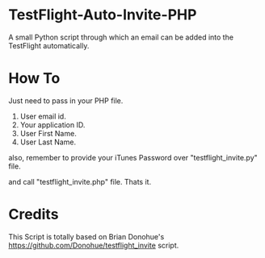 # TestFlight-Auto-Invite-PHP

A small Python script through which an email can be added into the TestFlight automatically. 

# How To
Just need to pass in your PHP file.

1. User email id.
2. Your application ID.
3. User First Name.
4. User Last Name.

also, remember to provide your iTunes Password over "testflight_invite.py" file.

and call "testflight_invite.php" file. Thats it.

# Credits
This Script is totally based on Brian Donohue's https://github.com/Donohue/testflight_invite script.
